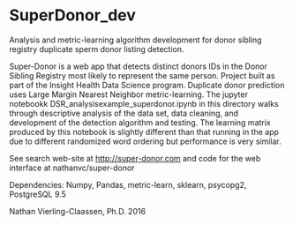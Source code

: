 # SuperDonor_dev

Analysis and metric-learning algorithm development for donor sibling registry duplicate sperm donor listing detection. 

Super-Donor is a web app that detects distinct donors IDs in the Donor Sibling Registry most likely to represent the 
same person. Project built as part of the Insight Health Data Science program. Duplicate donor prediction uses Large Margin 
Nearest Neighbor metric-learning. The jupyter notebookk DSR_analysisexample_superdonor.ipynb in this directory walks through
descriptive analysis of the data set, data cleaning, and development of the detection algorithm and testing. The learning matrix 
produced by this notebook is slightly different than that running in the app due to different randomized word ordering but 
performance is very similar.

See search web-site at http://super-donor.com and code for the web interface at nathanvc/super-donor

Dependencies: Numpy, Pandas, metric-learn, sklearn, psycopg2, PostgreSQL 9.5

Nathan Vierling-Claassen, Ph.D. 2016
